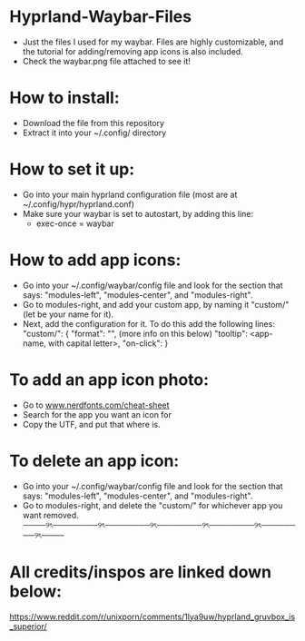# Hyprland-Waybar-Files
* Just the files I used for my waybar. 
Files are highly customizable, and the tutorial for adding/removing app icons is also included. 
* Check the waybar.png file attached to see it!


# How to install:
  * Download the file from this repository
  * Extract it into your ~/.config/ directory

# How to set it up:
  * Go into your main hyprland configuration file (most are at ~/.config/hypr/hyprland.conf)
  * Make sure your waybar is set to autostart, by adding this line:
      * exec-once = waybar

# How to add app icons:
  * Go into your ~/.config/waybar/config file and look for the section that says: "modules-left", "modules-center", and "modules-right".
  * Go to modules-right, and add your custom app, by naming it "custom/<app>" (let <app> be your name for it).
  * Next, add the configuration for it. To do this add the following lines:
    "custom/<app>": {
      "format": "<icon>",      (more info on this below)
      "tooltip": <app-name, with capital letter>,
      "on-click": <app-name>
      }
# To add an app icon photo:
  * Go to www.nerdfonts.com/cheat-sheet
  * Search for the app you want an icon for
  * Copy the UTF, and put that where <icon> is.

# To delete an app icon:
  * Go into your ~/.config/waybar/config file and look for the section that says: "modules-left", "modules-center", and "modules-right".
  * Go to modules-right, and delete the "custom/<app>" for whichever app you want removed.
────୨ৎ────────୨ৎ────────୨ৎ────────୨ৎ────────୨ৎ────────୨ৎ────

# All credits/inspos are linked down below:

https://www.reddit.com/r/unixporn/comments/1lya9uw/hyprland_gruvbox_is_superior/
